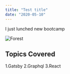 ```yaml
---
title: "Test title"
date: "2020-05-10"
---
```


I just lunched new bootcamp

![Forest](./forest.jpg)

## Topics Covered

1.Gatsby
2.Graphql
3.React
